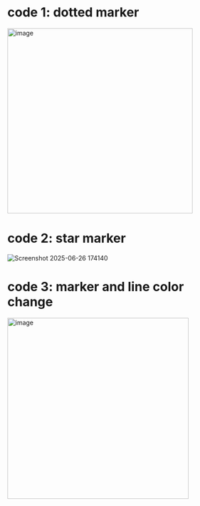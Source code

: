 # code 1: dotted marker
<img width="416" alt="image" src="https://github.com/user-attachments/assets/996cb434-0787-4787-96e1-1868ef49cf36" />

# code 2: star marker
![Screenshot 2025-06-26 174140](https://github.com/user-attachments/assets/3cd17c3d-0779-4067-a31f-8f1f3b0f91c0)

# code 3:  marker and line color change
<img width="407" alt="image" src="https://github.com/user-attachments/assets/c3165246-16b2-4adc-a464-c1c3e2f78ce9" />

